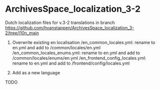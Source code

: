 # ArchivesSpace_localization_3-2
Dutch localization files for v.3-2
translations in branch https://github.com/hvanstappen/ArchivesSpace_localization_3-2/tree/l10n_main

1. Overwrite existing en localisation
/en_common_locales.yml:  rename to en.yml and add to /common/locales/en.yml
/en_common_locales_enums.yml: rename to en.yml and add to /common/locales/enums/en.yml
/en_frontend_config_locales.yml:  rename to en.yml and add to /frontend/config/locales.yml

2. Add as a new language

TODO

